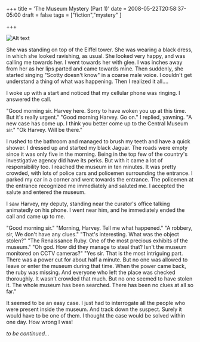 +++
title = 'The Museum Mystery (Part 1)'
date = 2008-05-22T20:58:37-05:00
draft = false
tags = ["fiction","mystery" ]

+++

![Alt text](/../../img//museum-mystery-1.png)

She was standing on top of the Eiffel tower. She was wearing a black dress, in which she looked ravishing, as usual. She looked very happy, and was calling me towards her. I went towards her with glee. I was inches away from her as her lips parted and came towards mine. Then suddenly, she started singing "Scotty doesn't know" in a coarse male voice. I couldn't get understand a thing of what was happening. Then I realized it all....

I woke up with a start and noticed that my cellular phone was ringing. I answered the call.

"Good morning sir. Harvey here. Sorry to have woken you up at this time. But it's really urgent."
"Good morning Harvey. Go on." I replied, yawning.
"A new case has come up. I think you better come up to the Central Museum sir."
"Ok Harvey. Will be there."

I rushed to the bathroom and managed to brush my teeth and have a quick shower. I dressed up and started my black Jaguar. The roads were empty since it was only five in the morning. Being in the top few of the country's investigative agency did have its perks. But with it came a lot of responsibility too. I reached the museum in ten minutes. It was pretty crowded, with lots of police cars and policemen surrounding the entrance. I parked my car in a corner and went towards the entrance. The policemen at the entrance recognized me immediately and saluted me. I accepted the salute and entered the museum.

I saw Harvey, my deputy, standing near the curator's office talking animatedly on his phone. I went near him, and he immediately ended the call and came up to me.

"Good morning sir."
"Morning, Harvey. Tell me what happened."
"A robbery, sir, We don't have any clues."
"That's interesting. What was the object stolen?"
"The Renaissance Ruby. One of the most precious exhibits of the museum."
"Oh god. How did they manage to steal that? Isn't the museum monitored on CCTV cameras?"
"Yes sir. That is the most intriguing part. There was a power cut for about half a minute. But no one was allowed to leave or enter the museum during that time. When the power came back, the ruby was missing. And everyone who left the place was checked thoroughly. It wasn't crowded that much. But no one seemed to have stolen it. The whole museum has been searched. There has been no clues at all so far."

It seemed to be an easy case. I just had to interrogate all the people who were present inside the museum. And track down the suspect. Surely it would have to be one of them. I thought the case would be solved within one day. How wrong I was!

*to be continued...*